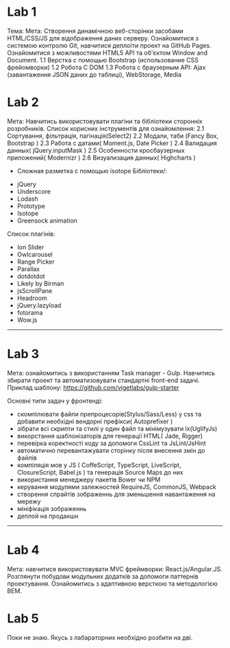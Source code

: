 


# Lab 1

Тема: 
Мета: Створення динамічною веб-сторінки засобами HTML/CSS/JS для відображення даних серверу. Ознайомитися з системою контролю Git, навчитися деплоїти проект на GitHub Pages. Ознайомитися з можливостями HTML5 API та об'єктом Window and Document.
1.1 Верстка с помощью Bootstrap (использование CSS фрейомворки)
1.2 Робота С DOM
1.3 Робота с браузерным API: Ajax (завантаження JSON даних до таблиці), WebStorage, Media

# Lab 2

Мета: Навчитись використовувати плагіни та бібліотеки сторонніх розробників.
Список корисних інструментів для ознайомлення: 
2.1 Сортування, фільтрація, пагінація(Select2)
2.2 Модали, таби (Fancy Box, Bootstrap )
2.3 Работа с датами( Moment.js, Date Picker )
2.4 Валидация данных( jQuery.inputMask )
2.5 Особенности кросбаузерных приложений( Modernizr )
2.6 Визуализация  данных( Highcharts )

* Сложная разметка с помощью isotope
Бібліотеки/:

- jQuery
- Underscore
- Lodash
- Prototype
- Isotope
- Greensock animation

Список плагінів: 
- Ion Slider 
- Owlcarousel
- Range Picker
- Parallax
- dotdotdot
- Likely by Birman
- jsScrollPane
- Headroom
- jQuery.lazyload
- fotorama
- Wow.js 


***
# Lab 3

Мета: ознайомитись з використанням Task manager - Gulp. Навчитись збирати проект та автоматизовувати стандартні front-end задачі. Приклад шаблону: https://github.com/vigetlabs/gulp-starter

Основні типи задач у фронтенді:
- скомпілювати файли препроцесорів(Stylus/Sass/Less) у css та добавити необхідні вендорні префікси( Autoprefixer )
- зібрати всі скрипти та стилі у один файл та мінімузувати їх(UglifyJs)
- викорстання шаблонізаторів для генерації HTML( Jade, Rigger)
- перевірка коректності коду за допомоги CssLint та JsLint/JsHint
- автоматично перевантажувати сторінку після внесення змін до файлів
- компіляція мов у JS ( CoffeScript, TypeScript, LiveScript, ClosureScript, Babel.js ) та генерація Source Maps до них
- використання менеджеру пакетів Bower чи NPM
- керування модулями залежностей RequireJS, CommonJS, Webpack
- створення спрайтів зображеннь для зменьшення навантаження на мережу
- мініфікація зображеннь
- деплой на продакшн

***
# Lab 4
Мета: навчитися використовувати MVC фреймворки: React.js/Angular.JS. Розглянути побудови модульних додатків за допомоги паттернів проектування. Ознайомитись з адаптивною версткою та методологією BEM.

# Lab 5
Поки не знаю. Якусь з лабараторних необхідно розбити на дві. 
